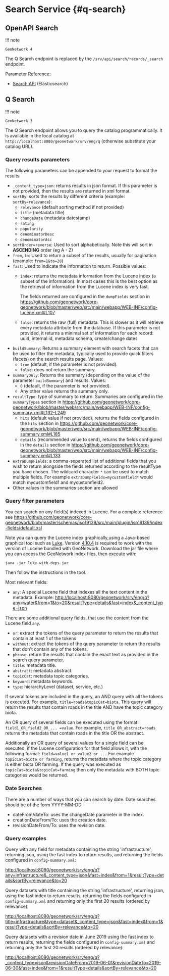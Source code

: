 # Search Service {#q-search}

## OpenAPI Search

!!! note

    GeoNetwork 4


The Q Search endpoint is replaced by the ``/srv/api/search/records/_search`` endpoint.

Parameter Reference:

-   [Search API](https://www.elastic.co/guide/en/elasticsearch/reference/current/search-search.html) (Elasticsearch)

## Q Search

!!! note

    GeoNetwork 3


The Q Search endpoint allows you to query the catalog programmatically. It is available in the local catalog at `http://localhost:8080/geonetwork/srv/eng/q` (otherwise substitute your catalog URL).

### Query results parameters

The following parameters can be appended to your request to format the results:

-   `_content_type=json`: returns results in json format. If this parameter is not provided, then the results are returned in xml format.
-   `sortBy`: sorts the results by different criteria (example: `sortBy=relevance`):
    -   `relevance` (default sorting method if not provided)
    -   `title` (metadata title)
    -   `changeDate` (metadata datestamp)
    -   `rating`
    -   `popularity`
    -   `denominatorDesc`
    -   `denominatorAsc`
-   `sortOrder=reverse`: Used to sort alphabetically. Note this will sort in **ASCENDING** order (eg A - Z)
-   `from`, `to`: Used to return a subset of the results, usually for pagination (example: `from=1&to=20`)
-   `fast`: Used to indicate the information to return. Possible values:
    -   `index`: returns the metadata information from the Lucene index (a subset of the information). In most cases this is the best option as the retrieval of information from the Lucene index is very fast.

        The fields returned are configured in the `dumpFields` section in <https://github.com/geonetwork/core-geonetwork/blob/master/web/src/main/webapp/WEB-INF/config-lucene.xml#L107>

    -   `false`: returns the raw (full) metadata. This is slower as it will retrieve every metadata attribute from the database. If this parameter is not provided, it returns a minimal set of information for each record: uuid, internal id, metadata schema, create/change dates
-   `buildSummary`: Returns a summary element with search facets that can be used to filter the metadata, typically used to provide quick filters (facets) on the search results page. Values:
    -   `true` (default, if the parameter is not provided).
    -   `false`: does not return the summary.
-   `summaryOnly`: Returns the summary (depending on the value of the parameter `buildSummary`) and results. Values:
    -   `0` (default, if the parameter is not provided).
    -   Any other value returns the summary only.
-   `resultType`: type of summary to return. Summaries are configured in the `summaryTypes` section in <https://github.com/geonetwork/core-geonetwork/blob/master/web/src/main/webapp/WEB-INF/config-summary.xml#L132-L249>
    -   `hits` (default value if not provided), returns the fields configured in the `hits` section in <https://github.com/geonetwork/core-geonetwork/blob/master/web/src/main/webapp/WEB-INF/config-summary.xml#L185>
    -   `details` (recommended value to send), returns the fields configured in the `details` section in <https://github.com/geonetwork/core-geonetwork/blob/master/web/src/main/webapp/WEB-INF/config-summary.xml#L133>
-   `extraDumpFields`: a comma-separated list of additional fields that you wish to return alongside the fields returned according to the resultType you have chosen. The wildcard character `*` can be used to match multiple fields. For example `extraDumpFields=mycustomfield*` would match mycustomfield1 and mycustomfield2.
-   Other values in the summaries section are allowed

### Query filter parameters

You can search on any field(s) indexed in Lucene. For a complete reference see <https://github.com/geonetwork/core-geonetwork/blob/master/schemas/iso19139/src/main/plugin/iso19139/index-fields/default.xsl>

Note you can query the Lucene index graphically,using a Java-based graphical tool such as [Luke](https://github.com/DmitryKey/luke). Version [4.10.4](https://github.com/DmitryKey/luke/releases/tag/luke-4.10.4.1/) is required to work with the version of Lucene bundled with GeoNetwork. Download the jar file where you can access the GeoNetwork index files, then execute with:

`java -jar luke-with-deps.jar`

Then follow the instructions in the tool.

Most relevant fields:

-   `any`: A special Lucene field that indexes all the text content in the metadata. Example: <http://localhost:8080/geonetwork/srv/eng/q?any=water&from=1&to=20&resultType=details&fast=index&_content_type=json>

There are some additional query fields, that use the content from the Lucene field `any`.

-   `or`: extract the tokens of the query parameter to return the results that contain at least 1 of the tokens
-   `without`: extract the tokens of the query parameter to return the results that don't contain any of the tokens.
-   `phrase`: return the results that contain the exact text as provided in the search query parameter.
-   `title`: metadata title.
-   `abstract`: metadata abstract.
-   `topicCat`: metadata topic categories.
-   `keyword`: metadata keywords.
-   `type`: hierarchyLevel (dataset, service, etc.)

If several tokens are included in the query, an AND query with all the tokens is executed. For example, `title=roads&topicCat=biota`. This query will return the results that contain roads in the title AND have the topic category biota.

An OR query of several fields can be executed using the format: `field1_OR_field2_OR_... =value`. For example, `title_OR_abstract=roads` returns the metadata that contain roads in the title OR the abstract.

Additionally an OR query of several values for a single field can be executed, if the Lucene configuration for that field allows it, with the following format: `field=value1 or value2 or ...` For example `topicCat=biota or farming`, returns the metadata where the topic category is either biota OR farming. If the query was executed as `topicCat=biota&topicCat=farming` then only the metadata with BOTH topic categories would be returned.

### Date Searches

There are a number of ways that you can search by date. Date searches should be of the form YYYY-MM-DD

-   dateFrom/dateTo: uses the changeDate parameter in the index.
-   creationDateFrom/To: uses the creation date.
-   revisionDateFrom/To: uses the revision date.

### Query examples

Query with any field for metadata containing the string 'infrastructure', returning json, using the fast index to return results, and returning the fields configured in `config-summary.xml`:

<http://localhost:8080/geonetwork/srv/eng/q?any=infrastructure&_content_type=json&fast=index&from=1&resultType=details&sortBy=relevance&to=20>

Query datasets with title containing the string 'infrastructure', returning json, using the fast index to return results, returning the fields configured in `config-summary.xml` and returning only the first 20 results (ordered by relevance):

<http://localhost:8080/geonetwork/srv/eng/q?title=infrastructure&type=dataset&_content_type=json&fast=index&from=1&resultType=details&sortBy=relevance&to=20>

Query datasets with a revision date in June 2019 using the fast index to return results, returning the fields configured in `config-summary.xml` and returning only the first 20 results (ordered by relevance):

<http://localhost:8080/geonetwork/srv/eng/q?_content_type=json&revisionDateFrom=2019-06-01&revisionDateTo=2019-06-30&fast=index&from=1&resultType=details&sortBy=relevance&to=20>
